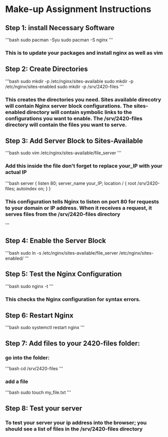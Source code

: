 # Make-up Assignment Instructions

## Step 1: install Necessary Software
'''bash 
sudo pacman -Syu
sudo pacman -S nginx
'''
### This is to update your packages and install nginx as well as vim

## Step 2: Create Directories
'''bash 
sudo mkdir -p /etc/nginx/sites-available
sudo mkdir -p /etc/nginx/sites-enabled
sudo mkdir -p /srv/2420-files
'''
### This creates the directories you need. Sites available direcotry will contain Nginx server block configurations. The sites-enabled directory will contain symbolic links to the configurations you want to enable. The /srv/2420-files directory will contain the files you want to serve.

## Step 3: Add Server Block to Sites-Available
'''bash
sudo vim /etc/nginx/sites-available/file_server
'''
### Add this inside the file don't forget to replace your_IP with your actual IP
'''bash
server {
    listen 80;
    server_name your_IP;
    location / {
        root /srv/2420-files;
        autoindex on;
    }
}

### This configuration tells Nginx to listen on port 80 for requests to your domain or IP address. When it receives a request, it serves files from the /srv/2420-files directory
'''
## Step 4: Enable the Server Block
'''bash
sudo ln -s /etc/nginx/sites-available/file_server /etc/nginx/sites-enabled/
'''

## Step 5: Test the Nginx Configuration
'''bash 
sudo nginx -t 
'''
### This checks the Nginx configuration for syntax errors.

## Step 6: Restart Nginx
'''bash
sudo systemctl restart nginx
'''

## Step 7: Add files to your 2420-files folder:
### go into the folder:
'''bash
cd /srv/2420-files
'''
### add a file
'''bash
sudo touch my_file.txt
'''

## Step 8: Test your server 
### To test your server your ip address into the browser; you should see a list of files in the /srv/2420-files directory

